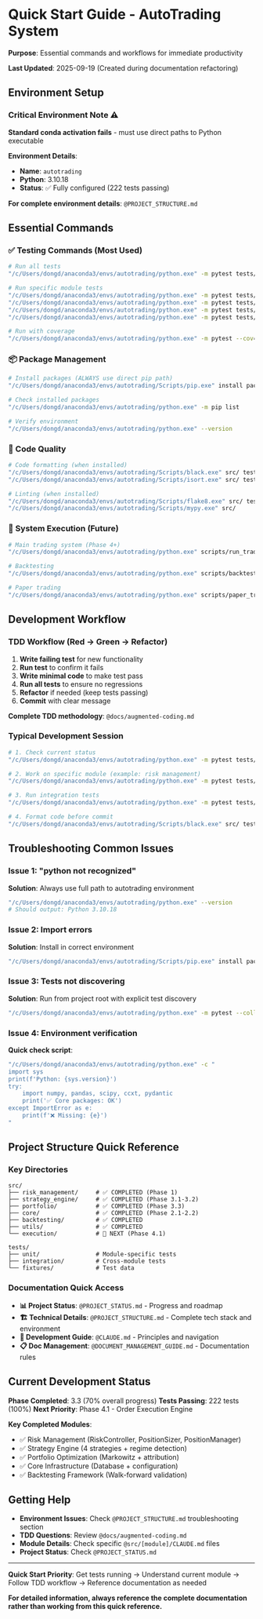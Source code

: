 # Quick Start Guide - AutoTrading System

**Purpose**: Essential commands and workflows for immediate productivity

**Last Updated**: 2025-09-19 (Created during documentation refactoring)

## Environment Setup

### Critical Environment Note ⚠️
**Standard conda activation fails** - must use direct paths to Python executable

**Environment Details**:
- **Name**: `autotrading`
- **Python**: 3.10.18
- **Status**: ✅ Fully configured (222 tests passing)

**For complete environment details**: `@PROJECT_STRUCTURE.md`

## Essential Commands

### ✅ Testing Commands (Most Used)

```bash
# Run all tests
"/c/Users/dongd/anaconda3/envs/autotrading/python.exe" -m pytest tests/ -v

# Run specific module tests
"/c/Users/dongd/anaconda3/envs/autotrading/python.exe" -m pytest tests/unit/test_risk_management/ -v
"/c/Users/dongd/anaconda3/envs/autotrading/python.exe" -m pytest tests/unit/test_strategy_engine/ -v
"/c/Users/dongd/anaconda3/envs/autotrading/python.exe" -m pytest tests/unit/test_portfolio/ -v
"/c/Users/dongd/anaconda3/envs/autotrading/python.exe" -m pytest tests/integration/ -v

# Run with coverage
"/c/Users/dongd/anaconda3/envs/autotrading/python.exe" -m pytest --cov=src tests/
```

### 📦 Package Management

```bash
# Install packages (ALWAYS use direct pip path)
"/c/Users/dongd/anaconda3/envs/autotrading/Scripts/pip.exe" install package_name

# Check installed packages
"/c/Users/dongd/anaconda3/envs/autotrading/python.exe" -m pip list

# Verify environment
"/c/Users/dongd/anaconda3/envs/autotrading/python.exe" --version
```

### 🎨 Code Quality

```bash
# Code formatting (when installed)
"/c/Users/dongd/anaconda3/envs/autotrading/Scripts/black.exe" src/ tests/
"/c/Users/dongd/anaconda3/envs/autotrading/Scripts/isort.exe" src/ tests/

# Linting (when installed)
"/c/Users/dongd/anaconda3/envs/autotrading/Scripts/flake8.exe" src/ tests/
"/c/Users/dongd/anaconda3/envs/autotrading/Scripts/mypy.exe" src/
```

### 🚀 System Execution (Future)

```bash
# Main trading system (Phase 4+)
"/c/Users/dongd/anaconda3/envs/autotrading/python.exe" scripts/run_trading.py

# Backtesting
"/c/Users/dongd/anaconda3/envs/autotrading/python.exe" scripts/backtest.py

# Paper trading
"/c/Users/dongd/anaconda3/envs/autotrading/python.exe" scripts/paper_trading.py
```

## Development Workflow

### TDD Workflow (Red → Green → Refactor)
1. **Write failing test** for new functionality
2. **Run test** to confirm it fails
3. **Write minimal code** to make test pass
4. **Run all tests** to ensure no regressions
5. **Refactor** if needed (keep tests passing)
6. **Commit** with clear message

**Complete TDD methodology**: `@docs/augmented-coding.md`

### Typical Development Session

```bash
# 1. Check current status
"/c/Users/dongd/anaconda3/envs/autotrading/python.exe" -m pytest tests/ -v

# 2. Work on specific module (example: risk management)
"/c/Users/dongd/anaconda3/envs/autotrading/python.exe" -m pytest tests/unit/test_risk_management/ -v

# 3. Run integration tests
"/c/Users/dongd/anaconda3/envs/autotrading/python.exe" -m pytest tests/integration/ -v

# 4. Format code before commit
"/c/Users/dongd/anaconda3/envs/autotrading/Scripts/black.exe" src/ tests/
```

## Troubleshooting Common Issues

### Issue 1: "python not recognized"
**Solution**: Always use full path to autotrading environment
```bash
"/c/Users/dongd/anaconda3/envs/autotrading/python.exe" --version
# Should output: Python 3.10.18
```

### Issue 2: Import errors
**Solution**: Install in correct environment
```bash
"/c/Users/dongd/anaconda3/envs/autotrading/Scripts/pip.exe" install package_name
```

### Issue 3: Tests not discovering
**Solution**: Run from project root with explicit test discovery
```bash
"/c/Users/dongd/anaconda3/envs/autotrading/python.exe" -m pytest --collect-only tests/
```

### Issue 4: Environment verification
**Quick check script**:
```bash
"/c/Users/dongd/anaconda3/envs/autotrading/python.exe" -c "
import sys
print(f'Python: {sys.version}')
try:
    import numpy, pandas, scipy, ccxt, pydantic
    print('✅ Core packages: OK')
except ImportError as e:
    print(f'❌ Missing: {e}')
"
```

## Project Structure Quick Reference

### Key Directories
```
src/
├── risk_management/     # ✅ COMPLETED (Phase 1)
├── strategy_engine/     # ✅ COMPLETED (Phase 3.1-3.2)
├── portfolio/           # ✅ COMPLETED (Phase 3.3)
├── core/                # ✅ COMPLETED (Phase 2.1-2.2)
├── backtesting/         # ✅ COMPLETED
├── utils/               # ✅ COMPLETED
└── execution/           # 🚀 NEXT (Phase 4.1)

tests/
├── unit/                # Module-specific tests
├── integration/         # Cross-module tests
└── fixtures/            # Test data
```

### Documentation Quick Access
- **📊 Project Status**: `@PROJECT_STATUS.md` - Progress and roadmap
- **🏗️ Technical Details**: `@PROJECT_STRUCTURE.md` - Complete tech stack and environment
- **🎯 Development Guide**: `@CLAUDE.md` - Principles and navigation
- **📋 Doc Management**: `@DOCUMENT_MANAGEMENT_GUIDE.md` - Documentation rules

## Current Development Status

**Phase Completed**: 3.3 (70% overall progress)
**Tests Passing**: 222 tests (100%)
**Next Priority**: Phase 4.1 - Order Execution Engine

**Key Completed Modules**:
- ✅ Risk Management (RiskController, PositionSizer, PositionManager)
- ✅ Strategy Engine (4 strategies + regime detection)
- ✅ Portfolio Optimization (Markowitz + attribution)
- ✅ Core Infrastructure (Database + configuration)
- ✅ Backtesting Framework (Walk-forward validation)

## Getting Help

- **Environment Issues**: Check `@PROJECT_STRUCTURE.md` troubleshooting section
- **TDD Questions**: Review `@docs/augmented-coding.md`
- **Module Details**: Check specific `@src/[module]/CLAUDE.md` files
- **Project Status**: Check `@PROJECT_STATUS.md`

---

**Quick Start Priority**: Get tests running → Understand current module → Follow TDD workflow → Reference documentation as needed

**For detailed information, always reference the complete documentation rather than working from this quick reference.**